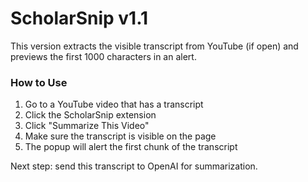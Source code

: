 # ScholarSnip v1.1

This version extracts the visible transcript from YouTube (if open) and previews the first 1000 characters in an alert.

### How to Use

1. Go to a YouTube video that has a transcript
2. Click the ScholarSnip extension
3. Click "Summarize This Video"
4. Make sure the transcript is visible on the page
5. The popup will alert the first chunk of the transcript

Next step: send this transcript to OpenAI for summarization.
